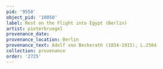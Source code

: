 ```yaml
---
pid: '9558'
object_pid: '10050'
label: Rest on the Flight into Egypt (Berlin)
artist: pieterbruegel
provenance_date:
provenance_location: Berlin
provenance_text: Adolf von Beckerath (1834-1915), L.2504
collection: provenance
order: '2725'
---
```

